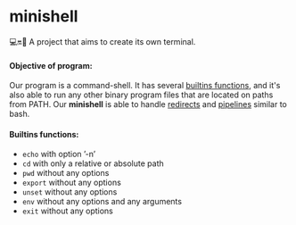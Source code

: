 # minishell
💻🔛🙇 A project that aims to create its own terminal.

#### Objective of program:
Our program is a command-shell. It has several [builtins functions](#builtins-functions), and it's also able to run any other binary program files that are located on paths from PATH. Our **minishell** is able to handle [redirects](https://www.gnu.org/software/bash/manual/html_node/Redirections.html) and [pipelines](https://www.gnu.org/software/bash/manual/html_node/Pipelines.html) similar to bash.

#### Builtins functions:
* `echo` with option ’-n’
* `cd` with only a relative or absolute path
* `pwd` without any options
* `export` without any options
* `unset` without any options
* `env` without any options and any arguments
* `exit` without any options
